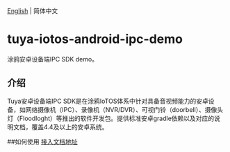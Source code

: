 [English](./README.md) | 简体中文

# tuya-iotos-android-ipc-demo
涂鸦安卓设备端IPC SDK demo。

## 介绍

Tuya安卓设备端IPC SDK是在涂鸦IoTOS体系中针对具备音视频能力的安卓设备，如网络摄像机（IPC）、录像机（NVR/DVR）、可视门铃（doorbell）、摄像头灯（Floodloght）等推出的软件开发包。提供标准安卓gradle依赖以及对应的说明文档，覆盖4.4及以上的安卓系统。


##如何使用
[接入文档地址](https://tuyainc.github.io/tuyasmart_android_device_sdk_doc/)

